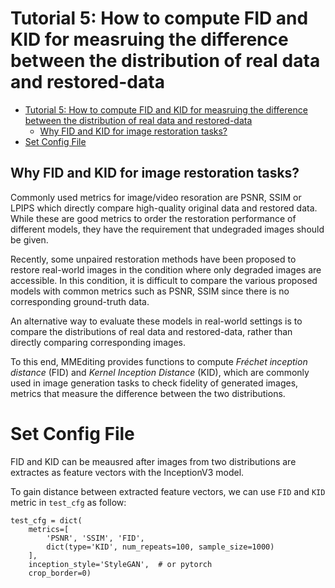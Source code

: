 # Tutorial 5: How to compute FID and KID for measruing the difference between the distribution of real data and restored-data

<!-- TOC -->

- [Tutorial 5: How to compute FID and KID for measruing the difference between the distribution of real data and restored-data](#tutorial-5-how-to-compute-fid-and-kid-for-measruing-the-difference-between-the-distribution-of-real-data-and-restored-data)
  - [Why FID and KID for image restoration tasks?](#why-fid-and-kid-for-image-restoration-tasks)
- [Set Config File](#set-config-file)

<!-- TOC -->

## Why FID and KID for image restoration tasks?

Commonly used metrics for image/video resoration are PSNR, SSIM or LPIPS which directly compare high-quality original data and restored data.
While these are good metrics to order the restoration performance of different models, they have the requirement that undegraded images should be given.

Recently, some unpaired restoration methods have been proposed to restore real-world images in the condition where only degraded images are accessible.
In this condition, it is difficult to compare the various proposed models with common metrics such as PSNR, SSIM since there is no corresponding ground-truth data.

An alternative way to evaluate these models in real-world settings is to compare the distributions of real data and restored-data, rather than directly comparing corresponding images.

To this end, MMEditing provides functions to compute  *Fréchet inception distance* (FID) and *Kernel Inception Distance* (KID), which are commonly used in image generation tasks to check fidelity of generated images, metrics that measure the difference between the two distributions.

# Set Config File

FID and KID can be meausred after images from two distributions are extractes as feature vectors with the InceptionV3 model.

To gain distance between extracted feature vectors, we can use `FID` and `KID` metric in `test_cfg` as follow:

```python3
test_cfg = dict(
    metrics=[
        'PSNR', 'SSIM', 'FID',
        dict(type='KID', num_repeats=100, sample_size=1000)
    ],
    inception_style='StyleGAN',  # or pytorch
    crop_border=0)
```
